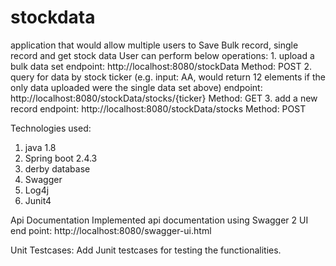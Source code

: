 # stockdata
application that would allow multiple users to Save Bulk record, single record and get stock data
User can perform below operations:
        1. upload a bulk data set
	   endpoint: http://localhost:8080/stockData Method: POST
        2. query for data by stock ticker (e.g. input: AA, would return 12 elements if the only data uploaded were the single data set above)
	   endpoint: http://localhost:8080/stockData/stocks/{ticker} Method: GET
        3. add a new record
	   endpoint: http://localhost:8080/stockData/stocks Method: POST

Technologies used:
1. java 1.8
2. Spring boot 2.4.3
3. derby database
4. Swagger
3. Log4j
4. Junit4

Api Documentation
Implemented api documentation using Swagger 2 UI
end point: http://localhost:8080/swagger-ui.html

Unit Testcases:
 Add Junit testcases for testing the functionalities.
